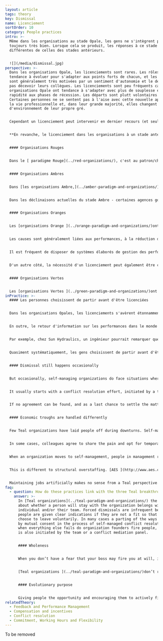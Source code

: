 ```yaml
---
layout: article
tags: theory
key: Dismissal
name: Licenciement
sortOrder: 10
category: People practices
intro: >-
  Même dans les organisations au stade Opale, les gens ne s'intègrent pas
  toujours très bien. Lorsque cela se produit, les réponses à ce stade sont
  différentes de celles des stades antérieurs.


  ![](/media/dismissal.jpg)
perspective: >-
  Dans les organisations Opale, les licenciements sont rares. Les rôles ont
  tendance à évoluer pour s'adapter aux points forts de chacun, et les personnes
  sont généralement très motivées par un sentiment d'autonomie et le désir de ne
  pas décevoir leurs collègues. Les licenciements sont peu fréquents car les
  organisations Opale ont tendance à s'adapter avec plus de souplesse et de
  rapidité aux phases de récession. Les départs sont plutt volontaires.
  Certaines personnes ne se sentent pas à l'aise avec cette nouvelle approche de
  la vie professionnelle et, dans leur grande majorité, elles changent
  d'environnement de leur propre gré.


  Cependant un licenciement peut intervenir en dernier recours (et seulement si un processus de résolution de conflit par médiation n'aboutit pas). Dans ce cas, les émotions associées sont accueillies, les personnes et les choix sont respectés et un soutien est apporté. Ce départ est traité comme une opportunité d'apprentissage pour les deux parties.


  **En revanche, le licenciement dans les organisations à un stade antérieur peut être résumé comme suit:**.


  #### Organisations Rouges


  Dans le [ paradigme Rouge](../red-organizations/), c'est au patron/chef de décider qui licencier ou garder. Les processus formels ne sont pas de mise. Les départs volontaires peuvent être considérés comme une véritable trahison.


  #### Organisations Ambres


  Dans [les organisations Ambre,](../amber-paradigm-and-organizations/) les licenciements font souvent suite à un manque de discipline, ou à une violation des règles. Les conséquences sont généralement bien établies. Par exemple, une première infraction (comme arriver en retard) peut entraîner une suspension d'une journée. Une récidive peut entraîner le renvoi.


  Dans les déclinaisons actuelles du stade Ambre - certaines agences gouvernementales, organisations religieuses, écoles publiques, armée, etc. - l'emploi prolongé (voire à vie) est la norme. Ces relations à long terme peuvent s'étendre aux cercles sociaux. La menace d'un licenciement peut entraîner non seulement la perte d'un emploi, mais aussi celle du tissu social qui y est associé. Les personnes qui ne se sentent pas épanouies dans une organisation Ambre sont confrontées à un choix douloureux.


  #### Organisations Oranges


  Les [organisations Orange ](../orange-paradigm-and-organizations/)ont un large éventail de pratiques en matière de licenciement. L'autorité appartient généralement au patron (éventuellement après approbation ou conseil des RH).


  Les causes sont généralement liées aux performances, à la réduction des coûts ou à la réorientation stratégique de l'organisation. Il est rare que l'emploi soit garanti de manière implicite ou contractuelle.


  Il est fréquent de disposer de systèmes élaborés de gestion des performances. Le licenciement peut alors intervenir lorsque les tentatives pour améliorer des performances insuffisantes ont échoué.


  D'un autre côté, la nécessité d'un licenciement peut également être considérée comme une faille dans le processus d'embauche. Cela s'explique en partie par le fait que le coût de l'embauche d'une personne qui s'avère ensuite peu satisfaisante est élevé . Les indemnités de licenciement sont relativement courantes. Parfois, une aide à la recherche d'un nouvel emploi est proposée. Les organisations Orange peuvent avoir des pratiques de licenciement assez évoluées.


  #### Organisations Vertes


  Les [organisations Vertes ](../green-paradigm-and-organizations/)ont une grande tolérance à l'égard des différences individuelles et sont plus susceptibles de chercher une alternative au départ des gens. Les personnes qui ne se conforment pas aux règles et aux valeurs de la communauté peuvent se sentir marginalisées et, par conséquent, partir. En dehors de cela, les pratiques de licenciement sont similaires à celles du paradigme Orange.
inPractice: >-
  #### Les personnes choisissent de partir avant d'être licenciées


  Dans les organisations Opales, les licenciements s'avèrent étonnamment rares, en raison de leur flexibilité intrinsèque. L'autogouvernance implique que les personnes peuvent personnaliser un travail dans lequel elles excellent. Une personne ayant des "problèmes de performance" peut se débarrasser d'un ou de plusieurs rôles pour lesquels elle n'est pas très douée et en accepter d'autres qui correspondent mieux à ses compétences, ses intérêts et ses talents. Dans les lieux de travail traditionnels, où le poste est bien circonscrit, la flexibilité est généralement moindre.


  En outre, le retour d'information sur les performances dans le monde Opale ne provient pas d'un service externe (comme d'un patron ou des RH). Il vient des collègues. Il y a beaucoup moins de raisons de trouver à redire à ce qu'ils pensent de vos performances. Ce sont les personnes avec lesquelles vous avez à travailler tous les jours. Si vous vous sentez mal à l'aise, vous pouvez prendre en adulte la décision de passer à autre chose.


  Par exemple, chez Sun Hydraulics, un ingénieur pourrait remarquer que peu de travail lui est confié - peu de collègues l'invitent à participer à leurs projets ou sollicitent son avis. Chez Buurtzorg, une infirmière sentira dans ses interactions avec ses collègues qu'elle ne s'intègre pas à l'équipe, ou que l'autogouvernance ne lui convient finalement pas. Environ 25 infirmières choisissent de partir chaque mois pour cette raison ( tandis que 250 infirmières arrivent chaque mois).


  Quasiment systématiquement, les gens choisissent de partir avant d'être licenciés. Et presque toujours, le départ se fait par consentement mutuel, et sur une base cordiale. Cela ne change rien au fait que, sur le plan personnel, le processus peut être douloureux. Le contexte d'autogouvernance aide les gens à réaliser que personne n'est à blâmer, qu'ils ne sont peut-être pas faits pour ce genre de travail.


  #### Dismissal still happens occasionally


  But occasionally, self-managing organizations do face situations where they need to part ways with people who don’t fit. Perhaps someone breaches company values, or systematically fails to follow the advice process (in many Teal organizations, failing to follow the advice process is the only “fireable” offense). In both of these cases, the fundamental fabric of self-management may be threatened. These situations don’t rely on a hierarchy for action, but on peer-based mechanisms.


  It usually starts with a conflict resolution effort, initiated by a team or an individual. They talk with the person in question and try to find a mutually agreeable solution. If this fails, they can call a mediator, or a panel, to facilitate resolution. In most cases, this brings resolution. In some cases, the person and the team decide on some mutual commitments and give it another go. In others, the person comes to see that trust is irrevocably broken and understands it is time to leave.


  If no agreement can be found, and as a last chance to settle the matter, the team may ask an owner/founder to mediate. In the rare cases where even that fails, the team can ask the founder to put an end to the person’s employment. This process, with some variations, is followed at [Buurtzorg ](http://www.buurtzorgnederland.com/)and [Morning Star](http://www.morningstarco.com/).


  #### Economic troughs are handled differently


  Few Teal organizations have laid people off during downturns. Self-managing organizations are exceedingly flexible and accumulate little overhead. They weather downturns better than traditional organizations. [FAVI ](http://www.favi.com/)and [Sun Hydraulics](http://www.sunhydraulics.com/), for example, have both withstood severe recessions (with revenue decreases of 30 to 50 percent) without layoffs.


  In some cases, colleagues agree to share the pain and opt for temporary pay reductions. From a Teal perspective, it would be improper to lay off colleagues just to boost profits for a few months if the overstaffing is deemed to be only temporary.


  When an organization moves to self-management, people in management roles are no longer needed. Zappos faced that situation and offered former managers substantial time and assistance to find new roles where they could add value. They also offered all employees a generous severance payment if they did not feel fully committed to the new organization. ^\[Quartz's article "Internal Memo: Zappos is offering severance to employees who aren’t all in with Holacracy"].


  This is different to structural overstaffing. [AES ](http://www.aes.com/)faced this many times with power plants it bought in Eastern Europe, Asia, Latin America, and Africa. In some cases, the previous government owners had used the plants to create artificial jobs. After acquisition, AES swiftly reduced the number of employees, mainly via a generous voluntary severance program. Only rarely were people asked to leave. In Panama, AES created a loan fund for employees who took the package. This helped many to start new businesses.


  Maintaining jobs artificially makes no sense from a Teal perspective. A concern about job security is partly inspired by fear. It neglects the truth that everything changes. It dismisses the possibility that a person whose talents are wasted in an overstaffed organization might find a better way to express his gifts where they are needed. Life is continuously unfolding; dismissals and even layoffs can be part of that unfolding, although they are rare in self-managed structures.
faq:
  - question: How do these practices link with the three Teal breakthroughs?
    answer: >-
      In [Teal organizations](../teal-paradigm-and-organizations/) the decision
      about whether a person will stay with the organization belongs with that
      individual and/or their team. Forced dismissals are infrequent because
      people are given clear indications if they are not a fit so that they can
      choose to leave voluntarily. In many cases a parting of the ways happens
      by mutual consent in the process of self-managed conflict resolution. Only
      when everything else fails do organization founders fire people, but this
      is also initiated by the team or a conflict mediation panel.


      #### Wholeness


      When you don’t have a fear that your boss may fire you at will, it’s easier to show up fully at work. If you’re not being judged and do not depend on adhering to a set of rules to stay in the job, you tend to bring your whole self to the workplace.


      [Teal organizations ](../teal-paradigm-and-organizations/)don’t reduce dismissals to cold, contractual transactions that avoid dealing with the emotions and pain. Instead, they accept and work with those human issues to turn departures into a learning experiences that can meaningfully enhance the person’s and the organization’s future path. 


      #### Evolutionary purpose


      Giving people the opportunity and encouraging them to actively find a new role in the company when they are not performing well or when their current role is no longer needed contributes to the organization’s ability to listen and understand what it is trying to become, to fulfill its [evolutionary purpose](../evolutionary-purpose/).
relatedTheory:
  - Feedback and Performance Management
  - Compensation and incentives
  - Conflict resolution
  - Commitment, Working Hours and Flexibility
---
```

To be removed